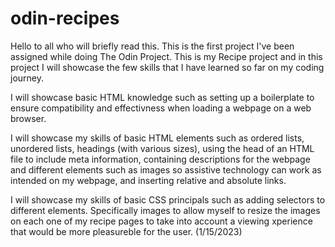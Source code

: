 # odin-recipes
Hello to all who will briefly read this. This is the first project I've been assigned while doing The Odin Project. This is my Recipe project and in this project I will showcase the few skills that I have learned so far on my coding journey. 

I will showcase basic HTML knowledge such as setting up a boilerplate to ensure compatibility and effectivness when loading a webpage on a web browser. 

I will showcase my skills of basic HTML elements such as ordered lists, unordered lists, headings (with various sizes), using the head of an HTML file to include meta information, containing descriptions for the webpage and different elements such as images so assistive technology can work as intended on my webpage, and inserting relative and absolute links. 

I will showcase my skills of basic CSS principals such as adding selectors to different elements. Specifically images to allow myself to resize the images on each one of my recipe pages to take into account a viewing xperience that would be more pleasureble for the user. 
    (1/15/2023)

